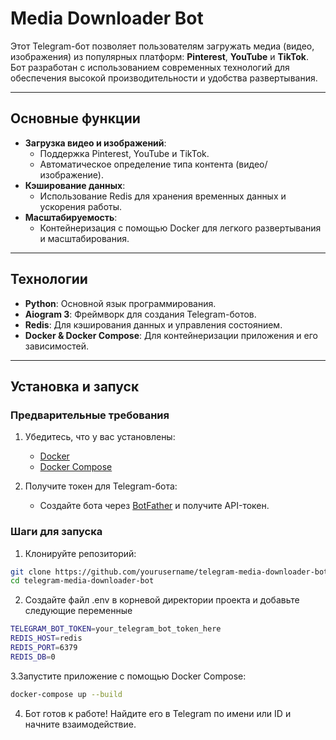 # Media Downloader Bot

Этот Telegram-бот позволяет пользователям загружать медиа (видео, изображения) из популярных платформ: **Pinterest**, **YouTube** и **TikTok**. Бот разработан с использованием современных технологий для обеспечения высокой производительности и удобства развертывания.

---

## Основные функции

- **Загрузка видео и изображений**:
  - Поддержка Pinterest, YouTube и TikTok.
  - Автоматическое определение типа контента (видео/изображение).
- **Кэширование данных**:
  - Использование Redis для хранения временных данных и ускорения работы.
- **Масштабируемость**:
  - Контейнеризация с помощью Docker для легкого развертывания и масштабирования.

---

## Технологии

- **Python**: Основной язык программирования.
- **Aiogram 3**: Фреймворк для создания Telegram-ботов.
- **Redis**: Для кэширования данных и управления состоянием.
- **Docker & Docker Compose**: Для контейнеризации приложения и его зависимостей.

---

## Установка и запуск

### Предварительные требования

1. Убедитесь, что у вас установлены:
   - [Docker](https://www.docker.com/)
   - [Docker Compose](https://docs.docker.com/compose/)

2. Получите токен для Telegram-бота:
   - Создайте бота через [BotFather](https://core.telegram.org/bots#botfather) и получите API-токен.

### Шаги для запуска

1. Клонируйте репозиторий:
```bash
git clone https://github.com/yourusername/telegram-media-downloader-bot.git
cd telegram-media-downloader-bot
```

2. Создайте файл .env в корневой директории проекта и добавьте следующие переменные
```bash
TELEGRAM_BOT_TOKEN=your_telegram_bot_token_here
REDIS_HOST=redis
REDIS_PORT=6379
REDIS_DB=0
```

3.Запустите приложение с помощью Docker Compose:
```bash
docker-compose up --build
```
4. Бот готов к работе! Найдите его в Telegram по имени или ID и начните взаимодействие.